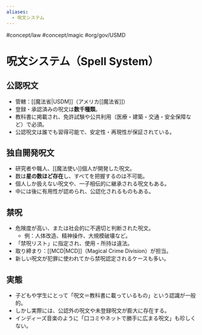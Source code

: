 ```yaml
---
aliases:
  - 呪文システム
---
```

#concept/law #concept/magic #org/gov/USMD 
# 呪文システム（Spell System）

## 公認呪文
- 管轄：[[魔法省|USDM]]（アメリカ[[魔法省]]）
- 登録・承認済みの呪文は**数千種類**。
- 教科書に掲載され、免許試験や公共利用（医療・建築・交通・安全保障など）で必須。
- 公認呪文は誰でも習得可能で、安定性・再現性が保証されている。

## 独自開発呪文
- 研究者や職人、[[魔法使い]]個人が開発した呪文。
- 数は**星の数ほど存在**し、すべてを把握するのは不可能。
- 個人しか扱えない呪文や、一子相伝的に継承される呪文もある。
- 中には後に有用性が認められ、公認化されるものもある。

## 禁呪
- 危険度が高い、または社会的に不適切と判断された呪文。
  - 例：人体改造、精神操作、大規模破壊など。
- 「禁呪リスト」に指定され、使用・所持は違法。
- 取り締まり：[[MCD|MCD]]（Magical Crime Division）が担当。
- 新しい呪文が犯罪に使われてから禁呪認定されるケースも多い。

## 実態
- 子どもや学生にとって「呪文＝教科書に載っているもの」という認識が一般的。
- しかし実際には、公認外の呪文や未登録呪文が膨大に存在する。
- インディーズ音楽のように「口コミやネットで勝手に広まる呪文」も珍しくない。
